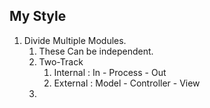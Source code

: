﻿## My Style

1. Divide Multiple Modules.
   1. These Can be independent.
   2. Two-Track
      1. Internal : In - Process - Out
      2. External : Model - Controller - View
   3.

